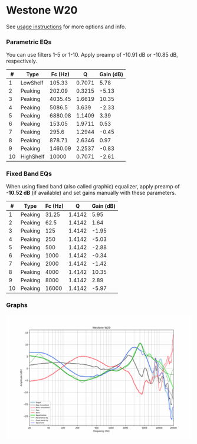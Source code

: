 # Westone W20
See [usage instructions](https://github.com/jaakkopasanen/AutoEq#usage) for more options and info.

### Parametric EQs
You can use filters 1-5 or 1-10. Apply preamp of -10.91 dB or -10.85 dB, respectively.

|   # | Type      |   Fc (Hz) |      Q |   Gain (dB) |
|-----|-----------|-----------|--------|-------------|
|   1 | LowShelf  |    105.33 | 0.7071 |        5.78 |
|   2 | Peaking   |    202.09 | 0.3215 |       -5.13 |
|   3 | Peaking   |   4035.45 | 1.6619 |       10.35 |
|   4 | Peaking   |   5086.5  | 3.639  |       -2.33 |
|   5 | Peaking   |   6880.08 | 1.1409 |        3.39 |
|   6 | Peaking   |    153.05 | 1.9711 |        0.53 |
|   7 | Peaking   |    295.6  | 1.2944 |       -0.45 |
|   8 | Peaking   |    878.71 | 2.6346 |        0.97 |
|   9 | Peaking   |   1460.09 | 2.2537 |       -0.83 |
|  10 | HighShelf |  10000    | 0.7071 |       -2.61 |

### Fixed Band EQs
When using fixed band (also called graphic) equalizer, apply preamp of **-10.52 dB** (if available) and set gains manually with these parameters.

|   # | Type    |   Fc (Hz) |      Q |   Gain (dB) |
|-----|---------|-----------|--------|-------------|
|   1 | Peaking |     31.25 | 1.4142 |        5.95 |
|   2 | Peaking |     62.5  | 1.4142 |        1.64 |
|   3 | Peaking |    125    | 1.4142 |       -1.95 |
|   4 | Peaking |    250    | 1.4142 |       -5.03 |
|   5 | Peaking |    500    | 1.4142 |       -2.88 |
|   6 | Peaking |   1000    | 1.4142 |       -0.34 |
|   7 | Peaking |   2000    | 1.4142 |       -1.42 |
|   8 | Peaking |   4000    | 1.4142 |       10.35 |
|   9 | Peaking |   8000    | 1.4142 |        2.89 |
|  10 | Peaking |  16000    | 1.4142 |       -5.97 |

### Graphs
![](./Westone%20W20.png)
